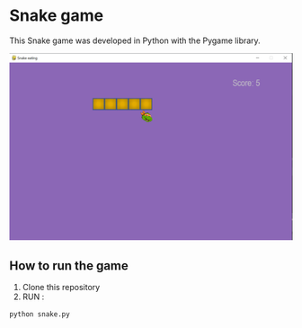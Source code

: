 #  Snake game 
This Snake game was developed in Python with the Pygame library.

![snake-image](Snake.png)

## How to run the game 
1. Clone this repository 
2. RUN :
```cmd 
python snake.py 
```
